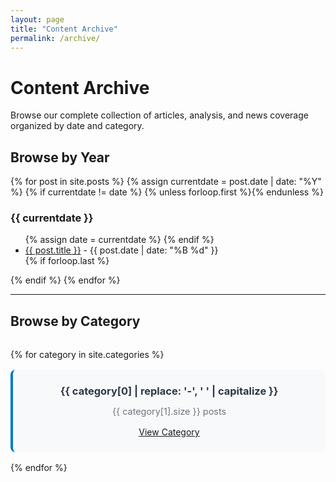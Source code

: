 ```yaml
---
layout: page
title: "Content Archive"
permalink: /archive/
---
```


# Content Archive

Browse our complete collection of articles, analysis, and news coverage organized by date and category.

## Browse by Year

{% for post in site.posts %}
  {% assign currentdate = post.date | date: "%Y" %}
  {% if currentdate != date %}
    {% unless forloop.first %}</ul>{% endunless %}
    <h3>{{ currentdate }}</h3>
    <ul>
    {% assign date = currentdate %}
  {% endif %}
    <li><a href="{{ post.url }}">{{ post.title }}</a> - {{ post.date | date: "%B %d" }}</li>
  {% if forloop.last %}</ul>{% endif %}
{% endfor %}

---

## Browse by Category

<div class="category-archive">
  {% for category in site.categories %}
    <div class="category-section">
      <h3>{{ category[0] | replace: '-', ' ' | capitalize }}</h3>
      <p>{{ category[1].size }} posts</p>
      <a href="/categories/{{ category[0] | slugify }}/" class="btn btn--primary btn--small">View Category</a>
    </div>
  {% endfor %}
</div>

<style>
.category-archive {
  display: grid;
  grid-template-columns: repeat(auto-fill, minmax(250px, 1fr));
  gap: 1rem;
  margin: 2rem 0;
}

.category-section {
  background: #f8f9fa;
  padding: 1.5rem;
  border-radius: 8px;
  text-align: center;
  border-left: 4px solid #007acc;
}

.category-section h3 {
  margin-top: 0;
  margin-bottom: 0.5rem;
  color: #2d3748;
}

.category-section p {
  color: #6c757d;
  font-size: 0.9rem;
  margin-bottom: 1rem;
}
</style> 